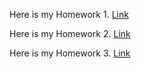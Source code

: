 Here is my Homework 1. [Link](BurcuHW1.html)

Here is my Homework 2. [Link](hw2.html)

Here is my Homework 3. [Link](HW3.html)
 
